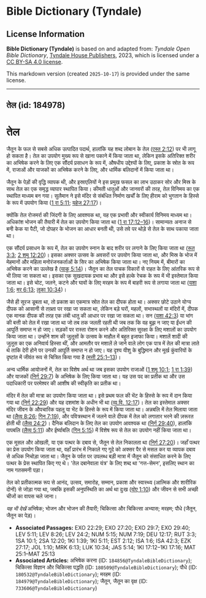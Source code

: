 # Bible Dictionary (Tyndale)

## License Information

**Bible Dictionary (Tyndale)** is based on and adapted from: _Tyndale Open Bible Dictionary_, [Tyndale House Publishers](https://tyndaleopenresources.com/), 2023, which is licensed under a [CC BY-SA 4.0 license](https://creativecommons.org/licenses/by-sa/4.0/legalcode.en).

This markdown version (created `2025-10-17`) is provided under the same license.



--------------------------------

## तेल (id: 184978)

तेल
===

जैतून के फल से सबसे अधिक उत्पादित पदार्थ, हालांकि यह शब्द लोबान के तेल ([एस्त 2:12](https://ref.ly/Esth2:12)) पर भी लागू हो सकता है। तेल का उपयोग मुख्य रूप से खाना पकाने में किया जाता था, लेकिन इसके अतिरिक्त शरीर का अभिषेक करने के लिए एक सौंदर्य प्रसाधन के रूप में, औषधीय उद्देश्यों के लिए, प्रकाश के स्रोत के रूप में, राजाओं और याजकों का अभिषेक करने के लिए, और धार्मिक बलिदानों में किया जाता था।

जैतून के पेड़ों की वृद्धि व्यापक थी, और इस्राएलियों ने इस प्रमुख फसल का लाभ उठाकर सोर और मिस्र के साथ तेल का एक समृद्ध व्यापार स्थापित किया। कीमती धातुओं और जानवरों की तरह, तेल विनिमय का एक स्थापित माध्यम बन गया। सुलैमान ने इसे मंदिर से संबंधित निर्माण खर्चों के लिए हीराम को भुगतान के हिस्से के रूप में उपयोग किया ([1 रा 5:11](https://ref.ly/1Kgs5:11); [यहेज 27:17](https://ref.ly/Ezek27:17))।

क्योंकि तेल रोजमर्रा की जिंदगी के लिए आवश्यक था, यह एक प्रभावी और स्वीकार्य विनिमय माध्यम था। अधिकांश भोजन की तैयारी में तेल का उपयोग किया जाता था ([1 रा 17:12–16](https://ref.ly/1Kgs17:12-1Kgs17:16))। सामान्यतः अनाज से बनी केक या पैटी, जो दोपहर के भोजन का आधार बनती थी, उसे तवे पर थोड़े से तेल के साथ पकाया जाता था।

एक सौंदर्य प्रसाधन के रूप में, तेल का उपयोग स्नान के बाद शरीर पर लगाने के लिए किया जाता था ([रूत 3:3](https://ref.ly/Ruth3:3); [2 शमू 12:20](https://ref.ly/2Sam12:20))। इसका अक्सर उत्सव के अवसरों पर उपयोग किया जाता था, और मिस्र के भोज में मेहमानों और महिला मनोरंजनकर्ताओं के सिर का अभिषेक किया जाता था। नए नियम में, बीमारों का अभिषेक करने का उल्लेख है ([याकू 5:14](https://ref.ly/Jas5:14))। जैतून का तेल पाचक विकारों से राहत के लिए आंतरिक रूप से भी लिया जा सकता था। इसका एक सुखदायक प्रभाव था और इसे हल्के रेचक के रूप में भी इस्तेमाल किया जाता था। इसे चोट, जलने, कटने और घावों के लिए मरहम के रूप में बाहरी रूप से लगाया जाता था ([यशा 1:6](https://ref.ly/Isa1:6); [मर 6:13](https://ref.ly/Mark6:13); [लूका 10:34](https://ref.ly/Luke10:34))।

जैसे ही सूरज डूबता था, तो प्रकाश का एकमात्र स्रोत तेल का दीपक होता था। अक्सर छोटे उठाने योग्य दीपक को आसानी से तख़्ता पर रखा जा सकता था, लेकिन बड़े घरों, महलों, सभास्थलों या मंदिरों में, दीपक एक मानक दीपक की तरह एक लंबी धातु की आधार पर रखा जा सकता था। सन ([यशा 42:3](https://ref.ly/Isa42:3)) या भांग की बत्ती को तेल में रखा जाता था जो तब तक जलती रहती थी जब तक कि वह बुझ न जाए या ईंधन की आपूर्ति समाप्त न हो जाए। सड़कों पर रास्ता रोशन करने और अतिरिक्त सुरक्षा के लिए मशालों का उपयोग किया जाता था। उन्होंने शाम की जुलूसों के उत्सव के माहौल में बहुत इजाफा किया। मशालें शादी की जुलूस का एक अनिवार्य हिस्सा थीं, और आमतौर पर मशालें ले जाने वाले लोग एक पात्र में तेल की मात्रा लाते थे ताकि देरी होने पर उनकी आपूर्ति समाप्त न हो जाए। यह दृश्य यीशु के बुद्धिमान और मूर्ख कुंवारियों के दृष्टांत में जीवंत रूप से चित्रित किया गया है ([मत्ती 25:1–13](https://ref.ly/Matt25:1-Matt25:13))।

अन्य धार्मिक आयोजनों में, तेल का विशेष अर्थ था जब इसका उपयोग राजाओं ([1 शमू 10:1](https://ref.ly/1Sam10:1); [1 रा 1:39](https://ref.ly/1Kgs1:39)) और याजकों ([निर्ग 29:7](https://ref.ly/Exod29:7)) के अभिषेक के लिए किया जाता था। यह उस पद का प्रतीक था और उस पदाधिकारी पर परमेश्वर की आशीष की स्वीकृति का प्रतीक था।

मंदिर में तेल की मात्रा का उपयोग किया जाता था। इसे प्रथम फल की भेंट के हिस्से के रूप में दान किया गया था ([निर्ग 22:29](https://ref.ly/Exod22:29)) और यह दशमांश के अधीन भी था ([व्य.वि. 12:17](https://ref.ly/Deut12:17))। तेल का इस्तेमाल अक्सर मंदिर जीवन के औपचारिक पहलू या भेंट के हिस्से के रूप में किया जाता था। अन्नबलि में तेल मिलाया जाता था ([लैव्य 8:26](https://ref.ly/Lev8:26); [गिन 7:19](https://ref.ly/Num7:19)), और पवित्रस्थान में जलने वाले दीपक में तेल को लगातार भरने की ज़रूरत होती थी ([लैव्य 24:2](https://ref.ly/Lev24:2))। दैनिक बलिदान के लिए तेल का उपयोग आवश्यक था ([निर्ग 29:40](https://ref.ly/Exod29:40)), हालांकि पापबलि ([लैव्य 5:11](https://ref.ly/Lev5:11)) और ईर्ष्याबलि ([गिन 5:15](https://ref.ly/Num5:15)) में विशेष रूप से तेल का उपयोग नहीं किया जाता था।

एक मूसल और ओखली, या एक पत्थर के दबाव से, जैतून से तेल निकालता था ([निर्ग 27:20](https://ref.ly/Exod27:20))। जहाँ पत्थर का प्रेस उपयोग किया जाता था, वहाँ प्रारंभ में निकाले गए गूदे को अक्सर पैर से मसल कर या व्यापक दबाव से अधिक निचोड़ा जाता था। जैतून के पर्वत पर उपलब्ध बड़ी मात्रा में जैतून को संसाधित करने के लिए पत्थर के प्रेस स्थापित किए गए थे। 'तेल दबानेवाला यंत्र' के लिए शब्द था 'गत्त\-सेमन', इसलिए स्थान का नाम गतसमनी पड़ा।

तेल को प्रतीकात्मक रूप से आनंद, उत्सव, समारोह, सम्मान, प्रकाश और स्वास्थ्य (आत्मिक और शारीरिक दोनों) से जोड़ा गया था, जबकि इसकी अनुपस्थिति का अर्थ था दुःख ([योए 1:10](https://ref.ly/Joel1:10)) और जीवन से सभी अच्छी चीजों का वापस चले जाना।

*यह भी देखें* अभिषेक; भोजन और भोजन की तैयारी; चिकित्सा और चिकित्सा अभ्यास; मरहम; पौधे (जैतून, जैतून का पेड़)।

* **Associated Passages:** EXO 22:29; EXO 27:20; EXO 29:7; EXO 29:40; LEV 5:11; LEV 8:26; LEV 24:2; NUM 5:15; NUM 7:19; DEU 12:17; RUT 3:3; 1SA 10:1; 2SA 12:20; 1KI 1:39; 1KI 5:11; EST 2:12; ISA 1:6; ISA 42:3; EZK 27:17; JOL 1:10; MRK 6:13; LUK 10:34; JAS 5:14; 1KI 17:12–1KI 17:16; MAT 25:1–MAT 25:13
* **Associated Articles:** अभिषेक करना (ID: `184856@TyndaleBibleDictionary`); चिकित्सा विज्ञान और चिकित्सा पद्धति (ID: `180509@TyndaleBibleDictionary`); पौधे (ID: `180532@TyndaleBibleDictionary`); मरहम (ID: `184979@TyndaleBibleDictionary`); जैतून, जैतून का वृक्ष (ID: `733606@TyndaleBibleDictionary`)

